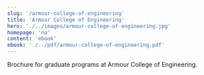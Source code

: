 ```yaml
---
slug: '/armour-college-of-engineering'
title: 'Armour College of Engineering'
hero: './../images/armour-college-of-engineering.jpg'
homepage: 'no'
content: 'ebook'
ebook: './../pdf/armour-college-of-engineering.pdf'
---
```


Brochure for graduate programs at Armour College
of Engineering.
